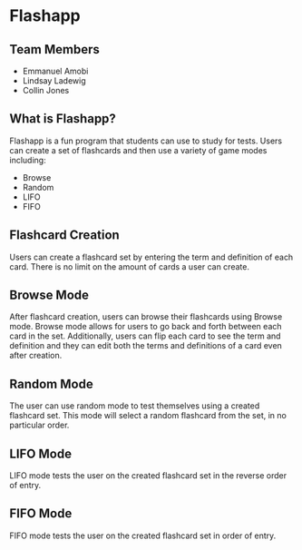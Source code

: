 # Flashapp
## Team Members 
* Emmanuel Amobi
* Lindsay Ladewig
* Collin Jones

## What is Flashapp?
Flashapp is a fun program that students can use to study for tests. Users can
create a set of flashcards and then use a variety of game modes including:
* Browse 
* Random
* LIFO
* FIFO

## Flashcard Creation
Users can create a flashcard set by entering the term and definition of each card. There
is no limit on the amount of cards a user can create.

## Browse Mode
After flashcard creation, users can browse their flashcards using Browse mode. Browse mode
allows for users to go back and forth between each card in the set. Additionally, users
can flip each card to see the term and definition and they can edit both the terms and 
definitions of a card even after creation. 

## Random Mode
The user can use random mode to test themselves using a created flashcard set. This mode will select
a random flashcard from the set, in no particular order.

## LIFO Mode
LIFO mode tests the user on the created flashcard set in the reverse order of entry.

## FIFO Mode
FIFO mode tests the user on the created flashcard set in order of entry.